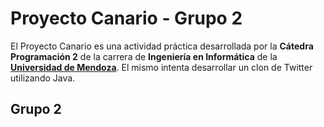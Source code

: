 # Proyecto Canario - Grupo 2 #

El Proyecto Canario es una actividad práctica desarrollada por la 
**Cátedra Programación 2** de la carrera de **Ingeniería en Informática**
de la **[Universidad de Mendoza](http://www.um.edu.ar)**. El mismo intenta 
desarrollar un clon de Twitter utilizando Java. 

## Grupo 2 ##

